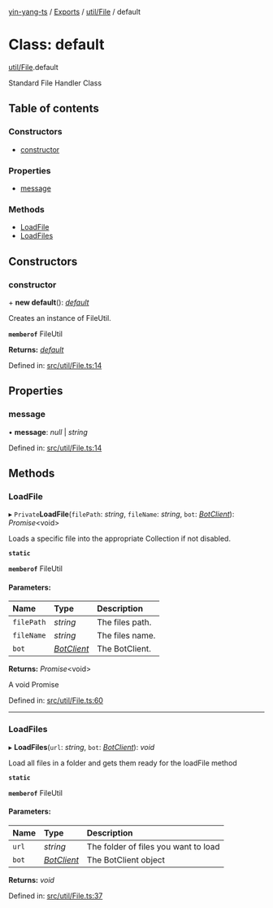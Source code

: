[yin-yang-ts](../README.md) / [Exports](../modules.md) / [util/File](../modules/util_file.md) / default

# Class: default

[util/File](../modules/util_file.md).default

Standard File Handler Class

## Table of contents

### Constructors

- [constructor](util_file.default.md#constructor)

### Properties

- [message](util_file.default.md#message)

### Methods

- [LoadFile](util_file.default.md#loadfile)
- [LoadFiles](util_file.default.md#loadfiles)

## Constructors

### constructor

\+ **new default**(): [*default*](util_file.default.md)

Creates an instance of FileUtil.

**`memberof`** FileUtil

**Returns:** [*default*](util_file.default.md)

Defined in: [src/util/File.ts:14](https://github.com/DetroitWhiskey136/ying-yang-ts/blob/17c6b1a/src/util/File.ts#L14)

## Properties

### message

• **message**: *null* \| *string*

Defined in: [src/util/File.ts:14](https://github.com/DetroitWhiskey136/ying-yang-ts/blob/17c6b1a/src/util/File.ts#L14)

## Methods

### LoadFile

▸ `Private`**LoadFile**(`filePath`: *string*, `fileName`: *string*, `bot`: [*BotClient*](client_botclient.botclient.md)): *Promise*<void\>

Loads a specific file into the appropriate Collection if not disabled.

**`static`** 

**`memberof`** FileUtil

#### Parameters:

Name | Type | Description |
:------ | :------ | :------ |
`filePath` | *string* | The files path.   |
`fileName` | *string* | The files name.   |
`bot` | [*BotClient*](client_botclient.botclient.md) | The BotClient.   |

**Returns:** *Promise*<void\>

A void Promise

Defined in: [src/util/File.ts:60](https://github.com/DetroitWhiskey136/ying-yang-ts/blob/17c6b1a/src/util/File.ts#L60)

___

### LoadFiles

▸ **LoadFiles**(`url`: *string*, `bot`: [*BotClient*](client_botclient.botclient.md)): *void*

Load all files in a folder and
gets them ready for the loadFile method

**`static`** 

**`memberof`** FileUtil

#### Parameters:

Name | Type | Description |
:------ | :------ | :------ |
`url` | *string* | The folder of files you want to load   |
`bot` | [*BotClient*](client_botclient.botclient.md) | The BotClient object   |

**Returns:** *void*

Defined in: [src/util/File.ts:37](https://github.com/DetroitWhiskey136/ying-yang-ts/blob/17c6b1a/src/util/File.ts#L37)
